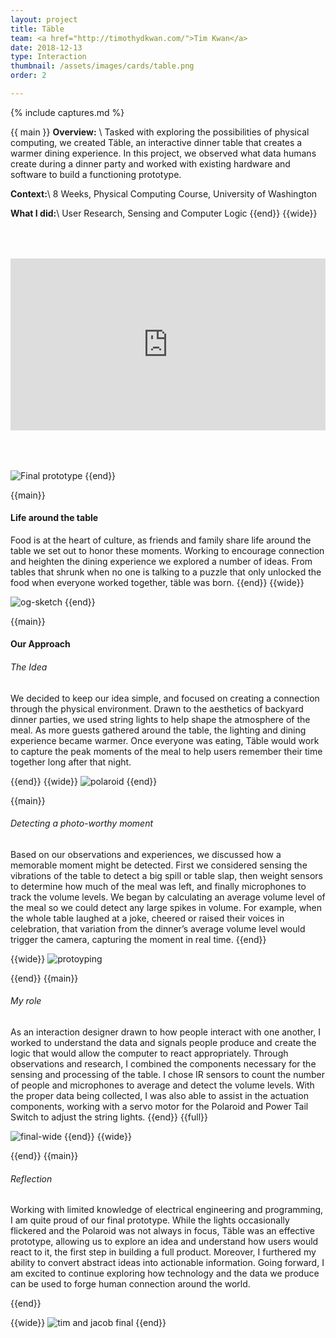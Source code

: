 ```yaml
---
layout: project
title: Täble
team: <a href="http://timothydkwan.com/">Tim Kwan</a>
date: 2018-12-13
type: Interaction
thumbnail: /assets/images/cards/table.png
order: 2

---
```

{% include captures.md %}

{{ main }}
**Overview:** \\
Tasked with exploring the possibilities of physical computing, we created Täble, an interactive dinner table that creates a warmer dining experience. In this project, we observed what data humans create during a dinner party and worked with existing hardware and software to build a functioning prototype. 

**Context:**\\
8 Weeks, Physical Computing Course, University of Washington

**What I did:**\\
User Research, Sensing and Computer Logic
{{end}}
{{wide}}
<div style="position:relative;padding-top:54.5%;margin-bottom: 4rem;margin-top: 4rem;">
  <iframe src="https://player.vimeo.com/video/306063328" frameborder="0" allowfullscreen
    style="position:absolute;top:0;left:0;width:100%;height:100%;"></iframe>
</div>


![Final prototype](/assets/images/projects/table/finished-product.png)
{{end}}

{{main}}
#### Life around the table
Food is at the heart of culture, as friends and family share life around the table we set out to  honor these moments. Working to encourage connection and heighten the dining experience we explored a number of ideas. From tables that shrunk when no one is talking to a puzzle that only unlocked the food when everyone worked together, täble was born.
{{end}}
{{wide}}

![og-sketch](/assets/images/projects/table/og-sketch.png)
{{end}}

{{main}}
#### Our Approach
###### The Idea
We decided to keep our idea simple, and focused on creating a connection through the physical environment. Drawn to the aesthetics of backyard dinner parties, we used string lights to help shape the atmosphere of the meal. As more guests gathered around the table, the lighting and dining experience became warmer. Once everyone was eating, Täble would work to capture the peak moments of the meal to help users remember their time together long after that night.

{{end}}
{{wide}}
![polaroid](/assets/images/projects/table/polaroid.png)
{{end}}

{{main}}
###### Detecting a photo-worthy moment
Based on our observations and experiences, we discussed how a memorable moment might be detected. First we considered sensing the vibrations of the table to detect a big spill or table slap, then weight sensors to determine how much of the meal was left, and finally microphones to track the volume levels. We began by calculating an average volume level of the meal so we could detect any large spikes in volume. For example, when the whole table laughed at a joke, cheered or raised their voices in celebration, that variation from the dinner’s average volume level would trigger the camera, capturing the moment in real time.
{{end}}

{{wide}}
![protoyping](/assets/images/projects/table/protoyping.png)

{{end}}
{{main}}
###### My role
As an interaction designer drawn to how people interact with one another, I worked to understand the data and signals people produce and create the logic that would allow the computer to react appropriately. Through observations and research, I combined the components necessary for the sensing and processing of the table. I chose IR sensors to count the number of people and microphones to average and detect the volume levels. With the proper data being collected, I was also able to assist in the actuation components, working with a servo motor for the Polaroid and Power Tail Switch to adjust the string lights.
{{end}}
{{full}}


![final-wide](/assets/images/projects/table/final-wide.png)
{{end}}
{{wide}}

{{end}}
{{main}}
###### Reflection
Working with limited knowledge of electrical engineering and programming, I am quite proud of our final prototype. While the lights occasionally flickered and the Polaroid was not always in focus, Täble was an effective prototype, allowing us to explore an idea and understand how users would react to it, the first step in building a full product. Moreover, I furthered my ability to convert abstract ideas into actionable information. Going forward, I am excited to continue exploring how technology and the data we produce can be used to forge human connection around the world.

{{end}}

{{wide}}
![tim and jacob final](/assets/images/projects/table/team-polaroid.png)
{{end}}

